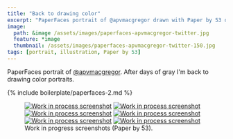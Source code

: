 ```yaml
---
title: "Back to drawing color"
excerpt: "PaperFaces portrait of @apvmacgregor drawn with Paper by 53 on an iPad."
image: 
  path: &image /assets/images/paperfaces-apvmacgregor-twitter.jpg 
  feature: *image
  thumbnail: /assets/images/paperfaces-apvmacgregor-twitter-150.jpg
tags: [portrait, illustration, Paper by 53]
---
```


PaperFaces portrait of [@apvmacgregor](http://twitter.com/apvmacgregor). After days of gray I'm back to drawing color portraits.

{% include boilerplate/paperfaces-2.md %}

<figure class="half">
	<a href="{{ site.url }}/assets/images/paperfaces-apvmacgregor-process-1-lg.jpg"><img src="{{ site.url }}/assets/images/paperfaces-apvmacgregor-process-1-600.jpg" alt="Work in process screenshot"></a>
	<a href="{{ site.url }}/assets/images/paperfaces-apvmacgregor-process-2-lg.jpg"><img src="{{ site.url }}/assets/images/paperfaces-apvmacgregor-process-2-600.jpg" alt="Work in process screenshot"></a>
	<a href="{{ site.url }}/assets/images/paperfaces-apvmacgregor-process-3-lg.jpg"><img src="{{ site.url }}/assets/images/paperfaces-apvmacgregor-process-3-600.jpg" alt="Work in process screenshot"></a>
	<a href="{{ site.url }}/assets/images/paperfaces-apvmacgregor-process-4-lg.jpg"><img src="{{ site.url }}/assets/images/paperfaces-apvmacgregor-process-4-600.jpg" alt="Work in process screenshot"></a>
	<a href="{{ site.url }}/assets/images/paperfaces-apvmacgregor-process-5-lg.jpg"><img src="{{ site.url }}/assets/images/paperfaces-apvmacgregor-process-5-600.jpg" alt="Work in process screenshot"></a>
	<a href="{{ site.url }}/assets/images/paperfaces-apvmacgregor-process-6-lg.jpg"><img src="{{ site.url }}/assets/images/paperfaces-apvmacgregor-process-6-600.jpg" alt="Work in process screenshot"></a>
	<figcaption>Work in progress screenshots (Paper by 53).</figcaption>
</figure>
